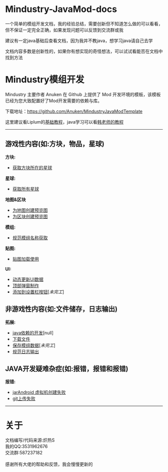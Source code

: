 # Mindustry-JavaMod-docs
一个简单的模组开发文档，我的经验总结，需要创新但不知道怎么做的可以看看，但不保证一定完全正确，如果发现问题可以反馈到交流群或我

建议有一定java基础后查看文档，因为我并不教java，想学习java请自己去学

文档内容多数是创新性的，如果你有想实现的奇怪想法，可以试试看能否在文档中找到方法

# Mindustry模组开发
Mindustry 主要作者 Anuken 在 Github 上提供了 Mod 开发环境的模板，该模板已经为您大致配置好了Mod开发需要的依赖与库。

下载地址：https://github.com/Anuken/MindustryJavaModTemplate

这里建议看Liplum的[基础教程](https://www.yuque.com/liplum/nncx8g)，java学习可以看[韩老师的教程](https://www.bilibili.com/video/BV1fh411y7R8/?spm_id_from=333.337.search-card.all.click)

***
## 游戏性内容(如:方块，物品，星球)
**方块:**
* [获取方块所在的星球](data/游戏性内容/方块/方块所在星球.md)

**星球:**
* [获取所有星球](data/游戏性内容/星球/获取所有星球.md)

**地图&区块**
* [为地图创建预览图](data/游戏性内容/地图&区块/为地图创建预览图.md)
* [为区块创建预览图](data/游戏性内容/地图&区块/为区块创建预览图.md)

**模组:**
* [规范模组名称获取](data/游戏性内容/模组/规范模组名称获取.md)

**贴图:**
* [贴图加载使用](data/游戏性内容/贴图/贴图加载使用.md)

**UI:**
* [动态更新UI数据](data/游戏性内容/UI/动态更新UI数据.md)
* [顶部弹窗制作](data/游戏性内容/UI/顶部弹窗制作.md)
* [添加到设置栏按钮](data/游戏性内容/UI/添加到设置栏按钮.md)[_未完工_]

## 非游戏性内容(如:文件储存，日志输出)
**拓展:**
* [java依赖的开发]()[null]
* [下载文件](data/非游戏性内容/拓展/下载文件.md)
* [保存模组数据](data/非游戏性内容/拓展/保存模组数据.md)[_未完工_]
* [规范日志输出](data/非游戏性内容/拓展/规范日志输出.md)

## JAVA开发疑难杂症(如:报错，报错和报错)
**报错:**
* [jarAndroid 虚拟机创建失败](data/JAVA开发疑难杂症/jarAndroid%20虚拟机创建失败.md)
* [git上传失败](data/JAVA开发疑难杂症/git上传失败.md)

***
# 关于
文档编写/代码来源:炽热S<br>
我的QQ:3531962676<br>
交流群:587237182<br><br>
感谢所有大佬的帮助和反馈，我会慢慢更新的